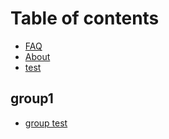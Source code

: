 # Table of contents

* [FAQ](README.md)
* [About](about.md)
* [test](test.md)

## group1

* [group test](group1/group-test.md)

